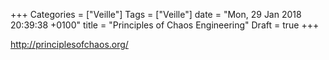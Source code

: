 +++
Categories = ["Veille"]
Tags = ["Veille"]
date = "Mon, 29 Jan 2018 20:39:38 +0100"
title = "Principles of Chaos Engineering"
Draft = true
+++

http://principlesofchaos.org/

